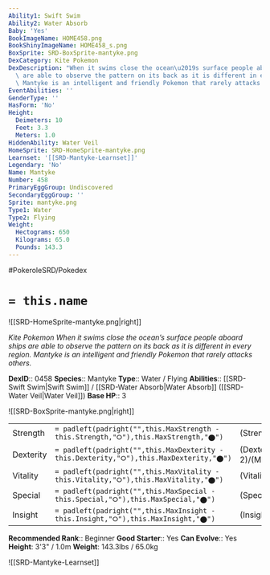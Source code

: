 ```yaml
---
Ability1: Swift Swim
Ability2: Water Absorb
Baby: 'Yes'
BookImageName: HOME458.png
BookShinyImageName: HOME458_s.png
BoxSprite: SRD-BoxSprite-mantyke.png
DexCategory: Kite Pokemon
DexDescription: "When it swims close the ocean\u2019s surface people aboard ships\
  \ are able to observe the pattern on its back as it is different in every region.\
  \ Mantyke is an intelligent and friendly Pokemon that rarely attacks others."
EventAbilities: ''
GenderType: ''
HasForm: 'No'
Height:
  Deimeters: 10
  Feet: 3.3
  Meters: 1.0
HiddenAbility: Water Veil
HomeSprite: SRD-HomeSprite-mantyke.png
Learnset: '[[SRD-Mantyke-Learnset]]'
Legendary: 'No'
Name: Mantyke
Number: 458
PrimaryEggGroup: Undiscovered
SecondaryEggGroup: ''
Sprite: mantyke.png
Type1: Water
Type2: Flying
Weight:
  Hectograms: 650
  Kilograms: 65.0
  Pounds: 143.3
---
```


#PokeroleSRD/Pokedex

# `= this.name`

![[SRD-HomeSprite-mantyke.png|right]]

*Kite Pokemon*
*When it swims close the ocean’s surface people aboard ships are able to observe the pattern on its back as it is different in every region. Mantyke is an intelligent and friendly Pokemon that rarely attacks others.*

**DexID**:: 0458
**Species**:: Mantyke
**Type**:: Water / Flying
**Abilities**:: [[SRD-Swift Swim|Swift Swim]] / [[SRD-Water Absorb|Water Absorb]] ([[SRD-Water Veil|Water Veil]])
**Base HP**:: 3

![[SRD-BoxSprite-mantyke.png|right]]

|           |                                                                                        |                                          |
| --------- | -------------------------------------------------------------------------------------- | ---------------------------------------- |
| Strength  | `= padleft(padright("",this.MaxStrength - this.Strength,"⭘"),this.MaxStrength,"⬤")`    | (Strength::1)/(MaxStrength::3)   |
| Dexterity | `= padleft(padright("",this.MaxDexterity - this.Dexterity,"⭘"),this.MaxDexterity,"⬤")` | (Dexterity:: 2)/(MaxDexterity::4) |
| Vitality  | `= padleft(padright("",this.MaxVitality - this.Vitality,"⭘"),this.MaxVitality,"⬤")`    | (Vitality::2)/(MaxVitality::4)   |
| Special   | `= padleft(padright("",this.MaxSpecial - this.Special,"⭘"),this.MaxSpecial,"⬤")`       | (Special::1)/(MaxSpecial::3)     |
| Insight   | `= padleft(padright("",this.MaxInsight - this.Insight,"⭘"),this.MaxInsight,"⬤")`       | (Insight::3)/(MaxInsight::6)     |

**Recommended Rank**:: Beginner
**Good Starter**:: Yes
**Can Evolve**:: Yes
**Height**: 3'3" / 1.0m
**Weight**: 143.3lbs / 65.0kg

![[SRD-Mantyke-Learnset]]